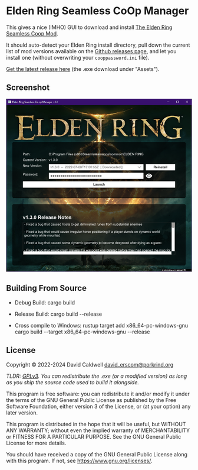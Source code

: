 Elden Ring Seamless CoOp Manager
================================

This gives a nice (IMHO) GUI to download and install [The Elden Ring
Seamless Coop Mod][1].

It should auto-detect your Elden Ring install directory, pull down the
current list of mod versions available on the [Github releases page][2], and
let you install one (without overwriting your `cooppassword.ini` file).

[Get the latest release here][3] (the .exe download under "Assets").

Screenshot
----------

![Screenshot](assets/screenshot.png)

[1]: https://github.com/LukeYui/EldenRingSeamlessCoopRelease
[2]: https://github.com/LukeYui/EldenRingSeamlessCoopRelease/releases
[3]: https://github.com/caldwell/erscom/releases/latest

Building From Source
--------------------

* Debug Build:
      cargo build

* Release Build:
      cargo build --release

* Cross compile to Windows:
      rustup target add x86_64-pc-windows-gnu
      cargo build --target x86_64-pc-windows-gnu --release

License
-------

Copyright © 2022-2024 David Caldwell <david_erscom@porkrind.org>

*TLDR: [GPLv3](LICENSE.md). You can redistribute the .exe (or a modified
version) as long as you ship the source code used to build it alongside.*

This program is free software: you can redistribute it and/or modify
it under the terms of the GNU General Public License as published by
the Free Software Foundation, either version 3 of the License, or
(at your option) any later version.

This program is distributed in the hope that it will be useful,
but WITHOUT ANY WARRANTY; without even the implied warranty of
MERCHANTABILITY or FITNESS FOR A PARTICULAR PURPOSE.  See the
GNU General Public License for more details.

You should have received a copy of the GNU General Public License
along with this program.  If not, see <https://www.gnu.org/licenses/>.
